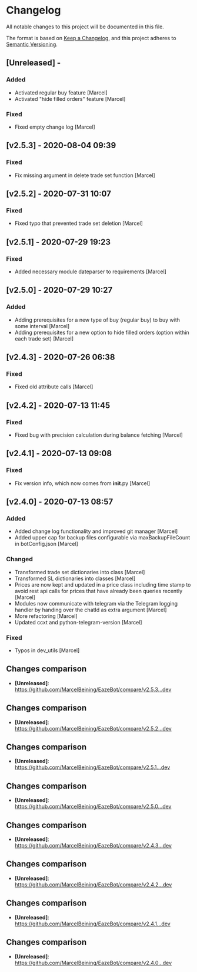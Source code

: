 # Changelog
All notable changes to this project will be documented in this file.

The format is based on [Keep a Changelog](https://keepachangelog.com/en/1.0.0/), and this project adheres to [Semantic Versioning](https://semver.org/spec/v2.0.0.html).

## [Unreleased] - 
### Added
* Activated regular buy feature [Marcel]
* Activated "hide filled orders" feature [Marcel]

### Fixed
* Fixed empty change log [Marcel]


## [v2.5.3] - 2020-08-04 09:39
### Fixed
* Fix missing argument in delete trade set function [Marcel]


## [v2.5.2] - 2020-07-31 10:07
### Fixed
* Fixed typo that prevented trade set deletion [Marcel]


## [v2.5.1] - 2020-07-29 19:23
### Fixed
* Added necessary module dateparser to requirements [Marcel]


## [v2.5.0] - 2020-07-29 10:27
### Added
* Adding prerequisites for a new type of buy (regular buy) to buy with some interval [Marcel]
* Adding prerequisites for a new option to hide filled orders (option within each trade set) [Marcel]


## [v2.4.3] - 2020-07-26 06:38
### Fixed
* Fixed old attribute calls [Marcel]


## [v2.4.2] - 2020-07-13 11:45
### Fixed
* Fixed bug with precision calculation during balance fetching [Marcel]


## [v2.4.1] - 2020-07-13 09:08
### Fixed
* Fix version info, which now comes from __init__.py [Marcel]


## [v2.4.0] - 2020-07-13 08:57
### Added
* Added change log functionality and improved git manager [Marcel]
* Added upper cap for backup files configurable via maxBackupFileCount in botConfig.json [Marcel]

### Changed
* Transformed trade set dictionaries into class [Marcel]
* Transformed SL dictionaries into classes [Marcel]
* Prices are now kept and updated in a price class including time stamp to avoid rest api calls for prices that have already been queries recently [Marcel]
* Modules now communicate with telegram via the Telegram logging handler by handing over the chatId as extra argument [Marcel]
* More refactoring [Marcel]
* Updated ccxt and python-telegram-version [Marcel]

### Fixed
* Typos in dev_utils [Marcel]



## Changes comparison
* **[Unreleased]**: <https://github.com/MarcelBeining/EazeBot/compare/v2.5.3...dev>
## Changes comparison
* **[Unreleased]**: <https://github.com/MarcelBeining/EazeBot/compare/v2.5.2...dev>
## Changes comparison
* **[Unreleased]**: <https://github.com/MarcelBeining/EazeBot/compare/v2.5.1...dev>
## Changes comparison
* **[Unreleased]**: <https://github.com/MarcelBeining/EazeBot/compare/v2.5.0...dev>
## Changes comparison
* **[Unreleased]**: <https://github.com/MarcelBeining/EazeBot/compare/v2.4.3...dev>
## Changes comparison
* **[Unreleased]**: <https://github.com/MarcelBeining/EazeBot/compare/v2.4.2...dev>
## Changes comparison
* **[Unreleased]**: <https://github.com/MarcelBeining/EazeBot/compare/v2.4.1...dev>
## Changes comparison
* **[Unreleased]**: <https://github.com/MarcelBeining/EazeBot/compare/v2.4.0...dev>
